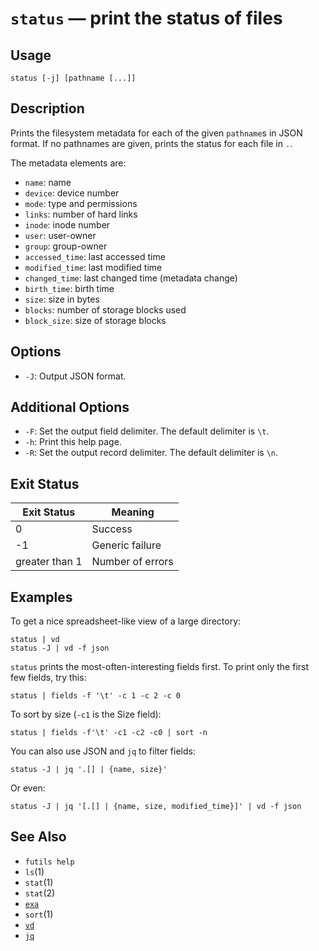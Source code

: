 # `status` — print the status of files

## Usage

```
status [-j] [pathname [...]]
```

## Description

Prints the filesystem metadata for each of the given `pathname`s in JSON format.
If no pathnames are given, prints the status for each file in `.`.

The metadata elements are:

* `name`: name
* `device`: device number
* `mode`: type and permissions
* `links`: number of hard links
* `inode`: inode number
* `user`: user-owner
* `group`: group-owner
* `accessed_time`: last accessed time
* `modified_time`: last modified time
* `changed_time`: last changed time (metadata change)
* `birth_time`: birth time
* `size`: size in bytes
* `blocks`: number of storage blocks used
* `block_size`: size of storage blocks

## Options

* `-J`: Output JSON format.

## Additional Options

* `-F`: Set the output field delimiter. The default delimiter is `\t`.
* `-h`: Print this help page.
* `-R`: Set the output record delimiter. The default delimiter is `\n`.

## Exit Status

| Exit Status    | Meaning            |
|----------------|--------------------|
|              0 | Success            |
|             -1 | Generic failure    |
| greater than 1 | Number of errors   |

## Examples

To get a nice spreadsheet-like view of a large directory:

```
status | vd
status -J | vd -f json
```

`status` prints the most-often-interesting fields first. To print only the first
few fields, try this:

```
status | fields -f '\t' -c 1 -c 2 -c 0
```

To sort by size (`-c1` is the Size field):

```
status | fields -f'\t' -c1 -c2 -c0 | sort -n
```

You can also use JSON and `jq` to filter fields:

```
status -J | jq '.[] | {name, size}'
```

Or even:

```
status -J | jq '[.[] | {name, size, modified_time}]' | vd -f json
```

## See Also

* `futils help`
* `ls`(1)
* `stat`(1)
* `stat`(2)
* [`exa`](https://the.exa.website/)
* `sort`(1)
* [`vd`](https://www.visidata.org/)
* [`jq`](https://stedolan.github.io/jq)
